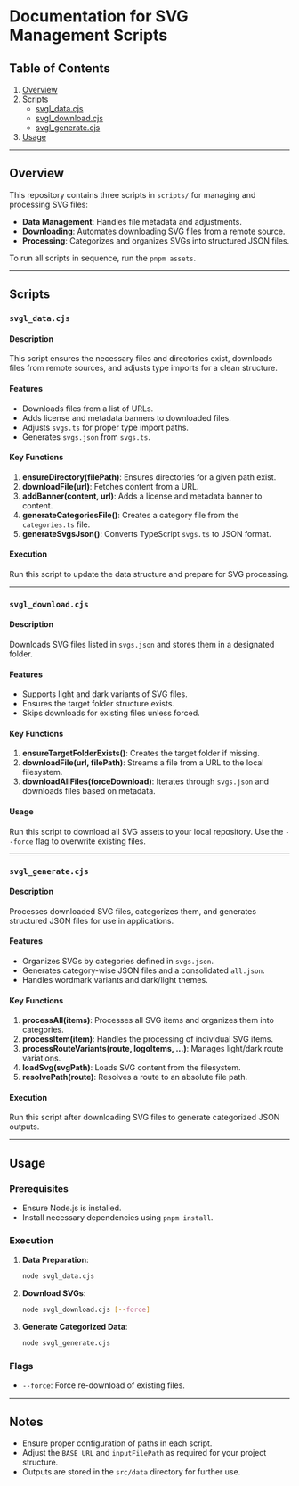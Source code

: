 # Documentation for SVG Management Scripts

## Table of Contents

1. [Overview](#overview)
2. [Scripts](#scripts)
   - [svgl_data.cjs](#svgl_datacjs)
   - [svgl_download.cjs](#svgl_downloadcjs)
   - [svgl_generate.cjs](#svgl_generatecjs)
3. [Usage](#usage)

---

## Overview

This repository contains three scripts in `scripts/` for managing and processing SVG files:

- **Data Management**: Handles file metadata and adjustments.
- **Downloading**: Automates downloading SVG files from a remote source.
- **Processing**: Categorizes and organizes SVGs into structured JSON files.

To run all scripts in sequence, run the `pnpm assets`.

---

## Scripts

### `svgl_data.cjs`

#### Description

This script ensures the necessary files and directories exist, downloads files from remote sources, and adjusts type imports for a clean structure.

#### Features

- Downloads files from a list of URLs.
- Adds license and metadata banners to downloaded files.
- Adjusts `svgs.ts` for proper type import paths.
- Generates `svgs.json` from `svgs.ts`.

#### Key Functions

1. **ensureDirectory(filePath)**: Ensures directories for a given path exist.
2. **downloadFile(url)**: Fetches content from a URL.
3. **addBanner(content, url)**: Adds a license and metadata banner to content.
4. **generateCategoriesFile()**: Creates a category file from the `categories.ts` file.
5. **generateSvgsJson()**: Converts TypeScript `svgs.ts` to JSON format.

#### Execution

Run this script to update the data structure and prepare for SVG processing.

---

### `svgl_download.cjs`

#### Description

Downloads SVG files listed in `svgs.json` and stores them in a designated folder.

#### Features

- Supports light and dark variants of SVG files.
- Ensures the target folder structure exists.
- Skips downloads for existing files unless forced.

#### Key Functions

1. **ensureTargetFolderExists()**: Creates the target folder if missing.
2. **downloadFile(url, filePath)**: Streams a file from a URL to the local filesystem.
3. **downloadAllFiles(forceDownload)**: Iterates through `svgs.json` and downloads files based on metadata.

#### Usage

Run this script to download all SVG assets to your local repository. Use the `--force` flag to overwrite existing files.

---

### `svgl_generate.cjs`

#### Description

Processes downloaded SVG files, categorizes them, and generates structured JSON files for use in applications.

#### Features

- Organizes SVGs by categories defined in `svgs.json`.
- Generates category-wise JSON files and a consolidated `all.json`.
- Handles wordmark variants and dark/light themes.

#### Key Functions

1. **processAll(items)**: Processes all SVG items and organizes them into categories.
2. **processItem(item)**: Handles the processing of individual SVG items.
3. **processRouteVariants(route, logoItems, ...)**: Manages light/dark route variations.
4. **loadSvg(svgPath)**: Loads SVG content from the filesystem.
5. **resolvePath(route)**: Resolves a route to an absolute file path.

#### Execution

Run this script after downloading SVG files to generate categorized JSON outputs.

---

## Usage

### Prerequisites

- Ensure Node.js is installed.
- Install necessary dependencies using `pnpm install`.

### Execution

1. **Data Preparation**:

   ```bash
   node svgl_data.cjs
   ```

2. **Download SVGs**:

   ```bash
   node svgl_download.cjs [--force]
   ```

3. **Generate Categorized Data**:

   ```bash
   node svgl_generate.cjs
   ```

### Flags

- `--force`: Force re-download of existing files.

---

## Notes

- Ensure proper configuration of paths in each script.
- Adjust the `BASE_URL` and `inputFilePath` as required for your project structure.
- Outputs are stored in the `src/data` directory for further use.
